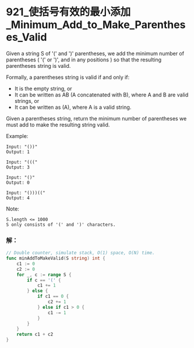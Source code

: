 # 921_使括号有效的最小添加_Minimum_Add_to_Make_Parentheses_Valid

Given a string S of '(' and ')' parentheses, we add the minimum number of parentheses ( '(' or ')', and in any positions ) so that the resulting parentheses string is valid.

Formally, a parentheses string is valid if and only if:

- It is the empty string, or
- It can be written as AB (A concatenated with B), where A and B are valid strings, or
- It can be written as (A), where A is a valid string.

Given a parentheses string, return the minimum number of parentheses we must add to make the resulting string valid.

Example:

    Input: "())"
    Output: 1

    Input: "((("
    Output: 3

    Input: "()"
    Output: 0

    Input: "()))(("
    Output: 4

Note:

    S.length <= 1000
    S only consists of '(' and ')' characters.

### 解：

```go
// Double counter, simulate stack, O(1) space, O(N) time.
func minAddToMakeValid(S string) int {
    c1 := 0
    c2 := 0
    for _, c := range S {
        if c == '(' {
            c1 += 1
        } else {
            if c1 == 0 {
                c2 += 1
            } else if c1 > 0 {
                c1 -= 1
            }
        }
    }
    return c1 + c2
}
```